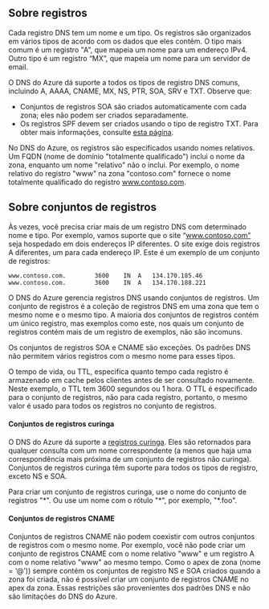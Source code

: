 ## <a name="about-records"></a>Sobre registros

Cada registro DNS tem um nome e um tipo. Os registros são organizados em vários tipos de acordo com os dados que eles contêm. O tipo mais comum é um registro "A", que mapeia um nome para um endereço IPv4. Outro tipo é um registro “MX”, que mapeia um nome para um servidor de email.

O DNS do Azure dá suporte a todos os tipos de registro DNS comuns, incluindo A, AAAA, CNAME, MX, NS, PTR, SOA, SRV e TXT. Observe que:
- Conjuntos de registros SOA são criados automaticamente com cada zona; eles não podem ser criados separadamente.
- Os registros SPF devem ser criados usando o tipo de registro TXT. Para obter mais informações, consulte [esta página](http://tools.ietf.org/html/rfc7208#section-3.1).

No DNS do Azure, os registros são especificados usando nomes relativos. Um FQDN (nome de domínio "totalmente qualificado") inclui o nome da zona, enquanto um nome "relativo" não o inclui. Por exemplo, o nome relativo do registro "www" na zona "contoso.com" fornece o nome totalmente qualificado do registro www.contoso.com.

## <a name="about-record-sets"></a>Sobre conjuntos de registros

Às vezes, você precisa criar mais de um registro DNS com determinado nome e tipo. Por exemplo, vamos suporte que o site “www.contoso.com” seja hospedado em dois endereços IP diferentes. O site exige dois registros A diferentes, um para cada endereço IP. Este é um exemplo de um conjunto de registros:

    www.contoso.com.        3600    IN  A   134.170.185.46
    www.contoso.com.        3600    IN  A   134.170.188.221

O DNS do Azure gerencia registros DNS usando conjuntos de registros. Um conjunto de registros é a coleção de registros DNS em uma zona que tem o mesmo nome e o mesmo tipo. A maioria dos conjuntos de registros contém um único registro, mas exemplos como este, nos quais um conjunto de registros contém mais de um registro de exemplos, não são incomuns.

Os conjuntos de registros SOA e CNAME são exceções. Os padrões DNS não permitem vários registros com o mesmo nome para esses tipos.

O tempo de vida, ou TTL, especifica quanto tempo cada registro é armazenado em cache pelos clientes antes de ser consultado novamente. Neste exemplo, o TTL tem 3600 segundos ou 1 hora. O TTL é especificado para o conjunto de registros, não para cada registro, portanto, o mesmo valor é usado para todos os registros no conjunto de registros.

#### <a name="wildcard-record-sets"></a>Conjuntos de registros curinga

O DNS do Azure dá suporte a [registros curinga](https://en.wikipedia.org/wiki/Wildcard_DNS_record). Eles são retornados para qualquer consulta com um nome correspondente (a menos que haja uma correspondência mais próxima de um conjunto de registros não curinga). Conjuntos de registros curinga têm suporte para todos os tipos de registro, exceto NS e SOA.  

Para criar um conjunto de registros curinga, use o nome do conjunto de registros "\*". Ou use um nome com o rótulo "\*", por exemplo, "\*.foo".

#### <a name="cname-record-sets"></a>Conjuntos de registros CNAME

Conjuntos de registros CNAME não podem coexistir com outros conjuntos de registros com o mesmo nome. Por exemplo, você não pode criar um conjunto de registros CNAME com o nome relativo "www" e um registro A com o nome relativo "www" ao mesmo tempo. Como o apex de zona (nome = ‘@’)) sempre contém os conjuntos de registro NS e SOA criados quando a zona foi criada, não é possível criar um conjunto de registros CNAME no apex da zona. Essas restrições são provenientes dos padrões DNS e não são limitações do DNS do Azure.


<!--HONumber=Oct16_HO2-->


